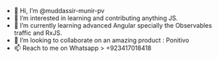 - 👋 Hi, I’m @muddassir-munir-pv
- 👀 I’m interested in learning and contributing anything JS. 
- 🌱 I’m currently learning advanced Angular specially the Observables traffic and RxJS.   
- 💞️ I’m looking to collaborate on an amazing product : Ponitivo 
- 📫 Reach to me on Whatsapp > +923417018418

